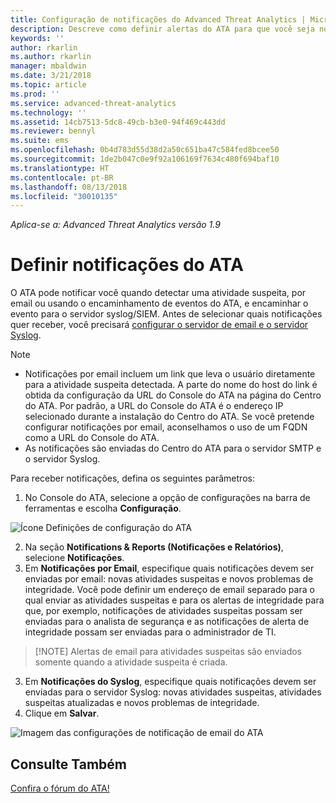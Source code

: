 ```yaml
---
title: Configuração de notificações do Advanced Threat Analytics | Microsoft Docs
description: Descreve como definir alertas do ATA para que você seja notificado quando atividades suspeitas forem detectadas.
keywords: ''
author: rkarlin
ms.author: rkarlin
manager: mbaldwin
ms.date: 3/21/2018
ms.topic: article
ms.prod: ''
ms.service: advanced-threat-analytics
ms.technology: ''
ms.assetid: 14cb7513-5dc8-49cb-b3e0-94f469c443dd
ms.reviewer: bennyl
ms.suite: ems
ms.openlocfilehash: 0b4d783d55d38d2a50c651ba47c584fed8bcee50
ms.sourcegitcommit: 1de2b047c0e9f92a106169f7634c480f694baf10
ms.translationtype: HT
ms.contentlocale: pt-BR
ms.lasthandoff: 08/13/2018
ms.locfileid: "30010135"
---
```

*Aplica-se a: Advanced Threat Analytics versão 1.9*



# <a name="set-ata-notifications"></a>Definir notificações do ATA
O ATA pode notificar você quando detectar uma atividade suspeita, por email ou usando o encaminhamento de eventos do ATA, e encaminhar o evento para o servidor syslog/SIEM. Antes de selecionar quais notificações quer receber, você precisará [configurar o servidor de email e o servidor Syslog](setting-syslog-email-server-settings.md).

> [!NOTE]
> -   Notificações por email incluem um link que leva o usuário diretamente para a atividade suspeita detectada. A parte do nome do host do link é obtida da configuração da URL do Console do ATA na página do Centro do ATA. Por padrão, a URL do Console do ATA é o endereço IP selecionado durante a instalação do Centro do ATA. Se você pretende configurar notificações por email, aconselhamos o uso de um FQDN como a URL do Console do ATA.
> -   As notificações são enviadas do Centro do ATA para o servidor SMTP e o servidor Syslog.


Para receber notificações, defina os seguintes parâmetros:


1. No Console do ATA, selecione a opção de configurações na barra de ferramentas e escolha **Configuração**.

![Ícone Definições de configuração do ATA](media/ATA-config-icon.png)

2. Na seção **Notifications & Reports (Notificações e Relatórios)**, selecione **Notificações**.
3. Em **Notificações por Email**, especifique quais notificações devem ser enviadas por email: novas atividades suspeitas e novos problemas de integridade. Você pode definir um endereço de email separado para o qual enviar as atividades suspeitas e para os alertas de integridade para que, por exemplo, notificações de atividades suspeitas possam ser enviadas para o analista de segurança e as notificações de alerta de integridade possam ser enviadas para o administrador de TI.
>   [!NOTE]
>   Alertas de email para atividades suspeitas são enviados somente quando a atividade suspeita é criada.
3. Em **Notificações do Syslog**, especifique quais notificações devem ser enviadas para o servidor Syslog: novas atividades suspeitas, atividades suspeitas atualizadas e novos problemas de integridade.
5. Clique em **Salvar**.

![Imagem das configurações de notificação de email do ATA](media/ata-mail-notification-settings.png)




## <a name="see-also"></a>Consulte Também
[Confira o fórum do ATA!](https://social.technet.microsoft.com/Forums/security/home?forum=mata)
